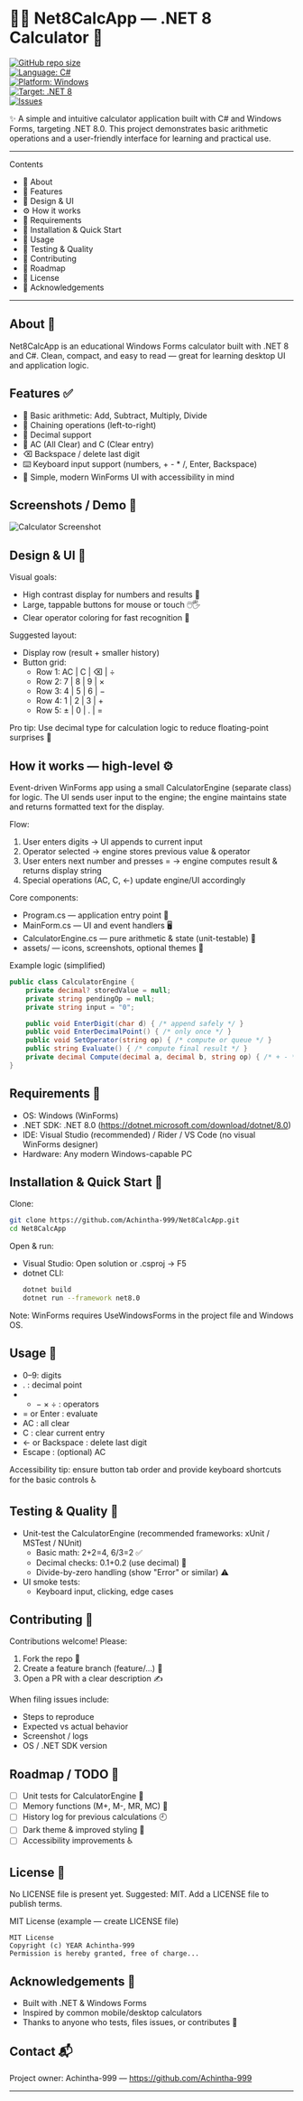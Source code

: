 # 🧮✨ Net8CalcApp — .NET 8 Calculator  🚀

[![GitHub repo size](https://img.shields.io/github/repo-size/Achintha-999/Net8CalcApp?color=blue)](https://github.com/Achintha-999/Net8CalcApp)  
[![Language: C#](https://img.shields.io/badge/language-C%23-blue?logo=csharp)](https://docs.microsoft.com/dotnet/csharp/)  
[![Platform: Windows](https://img.shields.io/badge/platform-windows-lightgrey?logo=windows)](https://www.microsoft.com/windows)  
[![Target: .NET 8](https://img.shields.io/badge/.NET-8.0-512bd4?logo=.net)](https://dotnet.microsoft.com/)  
[![Issues](https://img.shields.io/github/issues/Achintha-999/Net8CalcApp)](https://github.com/Achintha-999/Net8CalcApp/issues)

✨ A simple and intuitive calculator application built with C# and Windows Forms, targeting .NET 8.0. This project demonstrates basic arithmetic operations and a user-friendly interface for learning and practical use.

---

Contents
- 🧾 About
- 🎯 Features
- 📐 Design & UI
- ⚙️ How it works
- 🧩 Requirements
- 🚀 Installation & Quick Start
- 🧭 Usage
- 🧪 Testing & Quality
- 🤝 Contributing
- 📅 Roadmap
- 📝 License
- 🙏 Acknowledgements

---

About 🧾
--------
Net8CalcApp is an educational Windows Forms calculator built with .NET 8 and C#. Clean, compact, and easy to read — great for learning desktop UI and application logic.

Features ✅
---------
- 🔢 Basic arithmetic: Add, Subtract, Multiply, Divide
- 🔁 Chaining operations (left-to-right)
- 🔸 Decimal support
- 🧹 AC (All Clear) and C (Clear entry)
- ⌫ Backspace / delete last digit
- ⌨️ Keyboard input support (numbers, + - * /, Enter, Backspace)
- 🎨 Simple, modern WinForms UI with accessibility in mind

Screenshots / Demo 📸
---------------------

![Calculator Screenshot](./image1.png)  


Design & UI 🎨
-------------
Visual goals:
- High contrast display for numbers and results 🔦
- Large, tappable buttons for mouse or touch 🖱️🖐️
- Clear operator coloring for fast recognition 🎯

Suggested layout:
- Display row (result + smaller history)
- Button grid:
  - Row 1: AC | C | ⌫ | ÷
  - Row 2: 7 | 8 | 9 | ×
  - Row 3: 4 | 5 | 6 | −
  - Row 4: 1 | 2 | 3 | +
  - Row 5: ± | 0 | . | =

Pro tip: Use decimal type for calculation logic to reduce floating-point surprises 🧮

How it works — high-level ⚙️
---------------------------
Event-driven WinForms app using a small CalculatorEngine (separate class) for logic. The UI sends user input to the engine; the engine maintains state and returns formatted text for the display.

Flow:
1. User enters digits → UI appends to current input
2. Operator selected → engine stores previous value & operator
3. User enters next number and presses = → engine computes result & returns display string
4. Special operations (AC, C, ←) update engine/UI accordingly

Core components:
- Program.cs — application entry point 🏁
- MainForm.cs — UI and event handlers 🖥️
- CalculatorEngine.cs — pure arithmetic & state (unit-testable) 🧩
- assets/ — icons, screenshots, optional themes 🎨

Example logic (simplified)
```csharp
public class CalculatorEngine {
    private decimal? storedValue = null;
    private string pendingOp = null;
    private string input = "0";

    public void EnterDigit(char d) { /* append safely */ }
    public void EnterDecimalPoint() { /* only once */ }
    public void SetOperator(string op) { /* compute or queue */ }
    public string Evaluate() { /* compute final result */ }
    private decimal Compute(decimal a, decimal b, string op) { /* + - * / */ }
}
```

Requirements 🧩
--------------
- OS: Windows (WinForms)
- .NET SDK: .NET 8.0 (https://dotnet.microsoft.com/download/dotnet/8.0)
- IDE: Visual Studio (recommended) / Rider / VS Code (no visual WinForms designer)
- Hardware: Any modern Windows-capable PC

Installation & Quick Start 🚀
---------------------------
Clone:
```bash
git clone https://github.com/Achintha-999/Net8CalcApp.git
cd Net8CalcApp
```

Open & run:
- Visual Studio: Open solution or .csproj → F5
- dotnet CLI:
  ```bash
  dotnet build
  dotnet run --framework net8.0
  ```
Note: WinForms requires UseWindowsForms in the project file and Windows OS.

Usage 🧭
------
- 0–9: digits
- . : decimal point
- + − × ÷ : operators
- = or Enter : evaluate
- AC : all clear
- C : clear current entry
- ← or Backspace : delete last digit
- Escape : (optional) AC

Accessibility tip: ensure button tab order and provide keyboard shortcuts for the basic controls ♿

Testing & Quality 🧪
-------------------
- Unit-test the CalculatorEngine (recommended frameworks: xUnit / MSTest / NUnit)
  - Basic math: 2+2=4, 6/3=2 ✅
  - Decimal checks: 0.1+0.2 (use decimal) 🔎
  - Divide-by-zero handling (show "Error" or similar) ⚠️
- UI smoke tests:
  - Keyboard input, clicking, edge cases

Contributing 🤝
--------------
Contributions welcome! Please:
1. Fork the repo 🍴
2. Create a feature branch (feature/…) 🌿
3. Open a PR with a clear description ✍️

When filing issues include:
- Steps to reproduce
- Expected vs actual behavior
- Screenshot / logs
- OS / .NET SDK version

Roadmap / TODO 📅
-----------------
- [ ] Unit tests for CalculatorEngine 🧪
- [ ] Memory functions (M+, M-, MR, MC) 🧠
- [ ] History log for previous calculations 🕘
- [ ] Dark theme & improved styling 🌙
- [ ] Accessibility improvements ♿

License 📝
---------
No LICENSE file is present yet. Suggested: MIT. Add a LICENSE file to publish terms.

MIT License (example — create LICENSE file)
```
MIT License
Copyright (c) YEAR Achintha-999
Permission is hereby granted, free of charge...
```

Acknowledgements 🙏
------------------
- Built with .NET & Windows Forms
- Inspired by common mobile/desktop calculators
- Thanks to anyone who tests, files issues, or contributes 🎉

Contact 📬
---------
Project owner: Achintha-999 — https://github.com/Achintha-999

---

